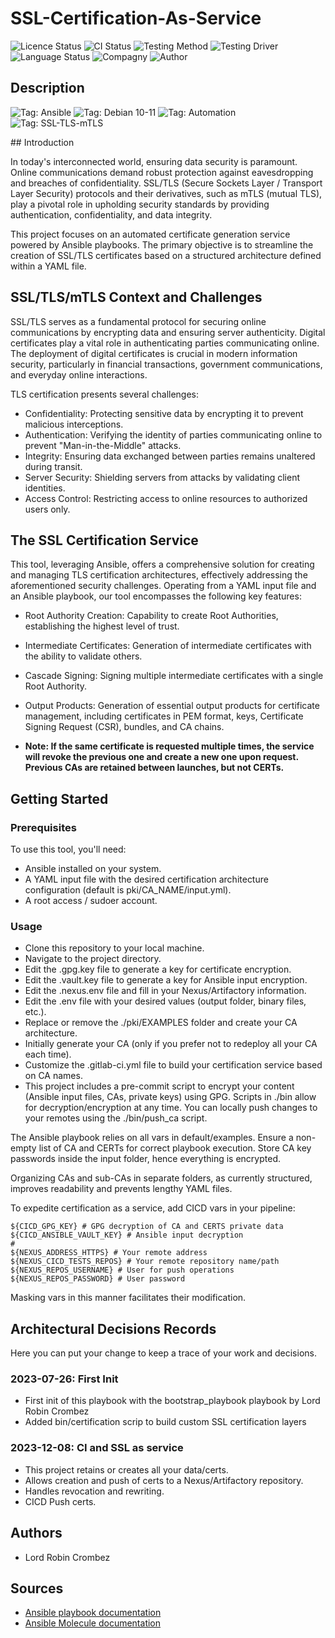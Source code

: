 # SSL-Certification-As-Service

![Licence Status](https://img.shields.io/badge/licence-MIT-brightgreen)
![CI Status](https://img.shields.io/badge/CI-success-brightgreen)
![Testing Method](https://img.shields.io/badge/Testing%20Method-Ansible%20Molecule-blueviolet)
![Testing Driver](https://img.shields.io/badge/Testing%20Driver-docker-blueviolet)
![Language Status](https://img.shields.io/badge/language-Ansible-red)
![Compagny](https://img.shields.io/badge/Compagny-Labo--CBZ-blue)
![Author](https://img.shields.io/badge/Author-Lord%20Robin%20Cbz-blue)

## Description

![Tag: Ansible](https://img.shields.io/badge/Tech-Ansible-orange)
![Tag: Debian 10-11](https://img.shields.io/badge/Tech-Debian%2010--11-orange)
![Tag: Automation](https://img.shields.io/badge/Tech-Automation-orange)
![Tag: SSL-TLS-mTLS](https://img.shields.io/badge/Tech-SSL--TLS--mTLS-orange)

## Introduction

In today's interconnected world, ensuring data security is paramount. Online communications demand robust protection against eavesdropping and breaches of confidentiality. SSL/TLS (Secure Sockets Layer / Transport Layer Security) protocols and their derivatives, such as mTLS (mutual TLS), play a pivotal role in upholding security standards by providing authentication, confidentiality, and data integrity.

This project focuses on an automated certificate generation service powered by Ansible playbooks. The primary objective is to streamline the creation of SSL/TLS certificates based on a structured architecture defined within a YAML file.

## SSL/TLS/mTLS Context and Challenges

SSL/TLS serves as a fundamental protocol for securing online communications by encrypting data and ensuring server authenticity. Digital certificates play a vital role in authenticating parties communicating online. The deployment of digital certificates is crucial in modern information security, particularly in financial transactions, government communications, and everyday online interactions.

TLS certification presents several challenges:

* Confidentiality: Protecting sensitive data by encrypting it to prevent malicious interceptions.
* Authentication: Verifying the identity of parties communicating online to prevent "Man-in-the-Middle" attacks.
* Integrity: Ensuring data exchanged between parties remains unaltered during transit.
* Server Security: Shielding servers from attacks by validating client identities.
* Access Control: Restricting access to online resources to authorized users only.

## The SSL Certification Service

This tool, leveraging Ansible, offers a comprehensive solution for creating and managing TLS certification architectures, effectively addressing the aforementioned security challenges. Operating from a YAML input file and an Ansible playbook, our tool encompasses the following key features:

* Root Authority Creation: Capability to create Root Authorities, establishing the highest level of trust.
* Intermediate Certificates: Generation of intermediate certificates with the ability to validate others.
* Cascade Signing: Signing multiple intermediate certificates with a single Root Authority.
* Output Products: Generation of essential output products for certificate management, including certificates in PEM format, keys, Certificate Signing Request (CSR), bundles, and CA chains.

* **Note: If the same certificate is requested multiple times, the service will revoke the previous one and create a new one upon request. Previous CAs are retained between launches, but not CERTs.**

## Getting Started

### Prerequisites

To use this tool, you'll need:

- Ansible installed on your system.
- A YAML input file with the desired certification architecture configuration (default is pki/CA_NAME/input.yml).
- A root access / sudoer account.

### Usage

* Clone this repository to your local machine.
* Navigate to the project directory.
* Edit the .gpg.key file to generate a key for certificate encryption.
* Edit the .vault.key file to generate a key for Ansible input encryption.
* Edit the .nexus.env file and fill in your Nexus/Artifactory information.
* Edit the .env file with your desired values (output folder, binary files, etc.).
* Replace or remove the ./pki/EXAMPLES folder and create your CA architecture.
* Initially generate your CA (only if you prefer not to redeploy all your CA each time).
* Customize the .gitlab-ci.yml file to build your certification service based on CA names.
* This project includes a pre-commit script to encrypt your content (Ansible input files, CAs, private keys) using GPG. Scripts in ./bin allow for decryption/encryption at any time. You can locally push changes to your remotes using the ./bin/push_ca script.

The Ansible playbook relies on all vars in default/examples. Ensure a non-empty list of CA and CERTs for correct playbook execution. Store CA key passwords inside the input folder, hence everything is encrypted.

Organizing CAs and sub-CAs in separate folders, as currently structured, improves readability and prevents lengthy YAML files.

To expedite certification as a service, add CICD vars in your pipeline:

```SHELL
${CICD_GPG_KEY} # GPG decryption of CA and CERTS private data
${CICD_ANSIBLE_VAULT_KEY} # Ansible input decryption
#
${NEXUS_ADDRESS_HTTPS} # Your remote address
${NEXUS_CICD_TESTS_REPOS} # Your remote repository name/path
${NEXUS_REPOS_USERNAME} # User for push operations
${NEXUS_REPOS_PASSWORD} # User password
```

Masking vars in this manner facilitates their modification.

## Architectural Decisions Records

Here you can put your change to keep a trace of your work and decisions.

### 2023-07-26: First Init

* First init of this playbook with the bootstrap_playbook playbook by Lord Robin Crombez
* Added bin/certification scrip to build custom SSL certification layers

### 2023-12-08: CI and SSL as service

* This project retains or creates all your data/certs.
* Allows creation and push of certs to a Nexus/Artifactory repository.
* Handles revocation and rewriting.
* CICD Push certs.

## Authors

* Lord Robin Crombez

## Sources

* [Ansible playbook documentation](https://docs.ansible.com/ansible/latest/playbook_guide/playbooks_reuse_playbooks.html)
* [Ansible Molecule documentation](https://molecule.readthedocs.io/)
